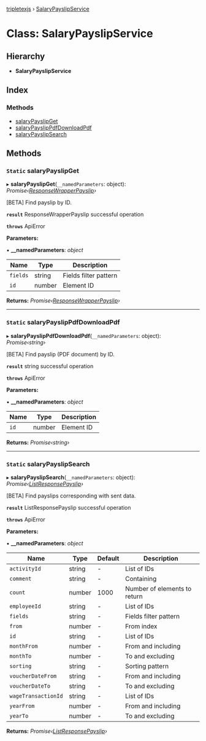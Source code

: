 [tripletexjs](../README.md) › [SalaryPayslipService](salarypayslipservice.md)

# Class: SalaryPayslipService

## Hierarchy

* **SalaryPayslipService**

## Index

### Methods

* [salaryPayslipGet](salarypayslipservice.md#static-salarypayslipget)
* [salaryPayslipPdfDownloadPdf](salarypayslipservice.md#static-salarypayslippdfdownloadpdf)
* [salaryPayslipSearch](salarypayslipservice.md#static-salarypayslipsearch)

## Methods

### `Static` salaryPayslipGet

▸ **salaryPayslipGet**(`__namedParameters`: object): *Promise‹[ResponseWrapperPayslip](../interfaces/responsewrapperpayslip.md)›*

[BETA] Find payslip by ID.

**`result`** ResponseWrapperPayslip successful operation

**`throws`** ApiError

**Parameters:**

▪ **__namedParameters**: *object*

Name | Type | Description |
------ | ------ | ------ |
`fields` | string | Fields filter pattern |
`id` | number | Element ID |

**Returns:** *Promise‹[ResponseWrapperPayslip](../interfaces/responsewrapperpayslip.md)›*

___

### `Static` salaryPayslipPdfDownloadPdf

▸ **salaryPayslipPdfDownloadPdf**(`__namedParameters`: object): *Promise‹string›*

[BETA] Find payslip (PDF document) by ID.

**`result`** string successful operation

**`throws`** ApiError

**Parameters:**

▪ **__namedParameters**: *object*

Name | Type | Description |
------ | ------ | ------ |
`id` | number | Element ID |

**Returns:** *Promise‹string›*

___

### `Static` salaryPayslipSearch

▸ **salaryPayslipSearch**(`__namedParameters`: object): *Promise‹[ListResponsePayslip](../interfaces/listresponsepayslip.md)›*

[BETA] Find payslips corresponding with sent data.

**`result`** ListResponsePayslip successful operation

**`throws`** ApiError

**Parameters:**

▪ **__namedParameters**: *object*

Name | Type | Default | Description |
------ | ------ | ------ | ------ |
`activityId` | string | - | List of IDs |
`comment` | string | - | Containing |
`count` | number | 1000 | Number of elements to return |
`employeeId` | string | - | List of IDs |
`fields` | string | - | Fields filter pattern |
`from` | number | - | From index |
`id` | string | - | List of IDs |
`monthFrom` | number | - | From and including |
`monthTo` | number | - | To and excluding |
`sorting` | string | - | Sorting pattern |
`voucherDateFrom` | string | - | From and including |
`voucherDateTo` | string | - | To and excluding |
`wageTransactionId` | string | - | List of IDs |
`yearFrom` | number | - | From and including |
`yearTo` | number | - | To and excluding |

**Returns:** *Promise‹[ListResponsePayslip](../interfaces/listresponsepayslip.md)›*
